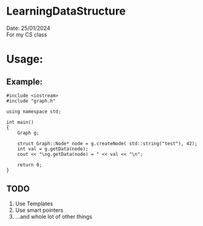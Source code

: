 # LearningDataStructure
Date: 25/01/2024  
For my CS class

# Usage:
## Example:
```
#include <iostream>
#include "graph.h"

using namespace std;

int main()
{
	Graph g;

	struct Graph::Node* node = g.createNode( std::string("test"), 42);
	int val = g.getData(node);
	cout << "\ng.getData(node) = " << val << "\n";

	return 0;
}
```
## TODO
1. Use Templates
2. Use smart pointers
3. ...and whole lot of other things
